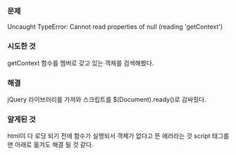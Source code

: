 ### 문제
  Uncaught TypeError: Cannot read properties of null (reading 'getContext')
### 시도한 것
  getContext 함수를 멤버로 갖고 있는 객체를 검색해봤다.
### 해결
  jQuery 라이브러리를 가져와 스크립트를 $(Document).ready()로 감싸줬다.
### 알게된 것
  html이 다 로딩 되기 전에 함수가 실행되서 객체가 없다고 뜬 에러라는 것
  script 태그를 맨 아래로 옮겨도 해결 될 것 같다.
